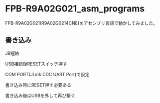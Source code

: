 # FPB-R9A02G021_asm_programs

FPB-R9A02G021(R9A02G0214CNE)をアセンブリ言語で動かしてみました。

## 書き込み

J8短絡

USB接続後RESETスイッチ押す

COM PORT(JLink CDC UART Port)で設定



書き込み時にRESET押す必要ある

書き込み後はUSBを外して再び繋ぐ
